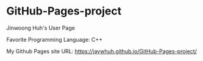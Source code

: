 # GitHub-Pages-project

Jinwoong Huh's User Page

Favorite Programming Language: C++

My Github Pages site URL: https://jaywhuh.github.io/GitHub-Pages-project/